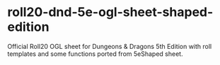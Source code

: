 # roll20-dnd-5e-ogl-sheet-shaped-edition
Official Roll20 OGL sheet for Dungeons &amp; Dragons 5th Edition with roll templates and some functions ported from 5eShaped sheet.
